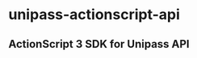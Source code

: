 unipass-actionscript-api
========================

ActionScript 3 SDK for Unipass API
----------------------------------
